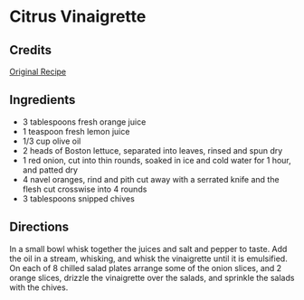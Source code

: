 # Citrus Vinaigrette 

<!-- BEGIN content -->

## Credits

[Original Recipe](http://www.foodnetwork.com/food/recipes/recipe/0,,FOOD_9936_8686,00.html "http://www.foodnetwork.com/food/recipes/recipe/0,,FOOD 9936 8686,00.html")

## Ingredients

- 3 tablespoons fresh orange juice 
- 1 teaspoon fresh lemon juice 
- 1/3 cup olive oil 
- 2 heads of Boston lettuce, separated into leaves, rinsed and spun dry 
- 1 red onion, cut into thin rounds, soaked in ice and cold water for 1 hour, and patted dry 
- 4 navel oranges, rind and pith cut away with a serrated knife and the flesh cut crosswise into 4 rounds 
- 3 tablespoons snipped chives

## Directions

In a small bowl whisk together the juices and salt and pepper to taste. Add the oil in a stream, whisking, and whisk the vinaigrette until it is emulsified. On each of 8 chilled salad plates arrange some of the onion slices, and 2 orange slices, drizzle the vinaigrette over the salads, and sprinkle the salads with the chives.

<!-- END content -->

